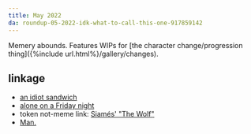 ```yaml
---
title: May 2022
da: roundup-05-2022-idk-what-to-call-this-one-917859142
---
```

Memery abounds. Features WIPs for [the character change/progression thing]({%include url.html%}/gallery/changes).

## linkage
- <a href="https://knowyourmeme.com/memes/an-idiot-sandwich" class="ext">an idiot sandwich</a>
- <a href="https://knowyourmeme.com/memes/alone-on-a-friday-night-god-youre-pathetic" class="ext">alone on a Friday night</a>
- token not-meme link: <a href="https://www.youtube.com/watch?v=lX44CAz-JhU" class="ext">Siamés' "The Wolf"</a>
- <a href="https://knowyourmeme.com/memes/man" class="ext">Man.</a>